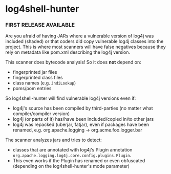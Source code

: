 # log4shell-hunter

### FIRST RELEASE AVAILABLE

Are you afraid of having JARs where a vulnerable version of log4j was included (shaded) or that coders did copy vulnerable log4j classes into the project. This is where most scanners will have false negatives because they rely on metadata like pom.xml describing the log4j version. 

This scanner does bytecode analysis! So it does **not** depend on: 
- fingerprinted jar files
- fingerprinted class files
- class names (e.g. ```JndiLookup```)
- poms/pom entries

So log4shell-hunter will find vulnerable log4j versions even if: 
- log4j's source has been compiled by third-parties (no matter what compiler/compiler version)
- log4j (or parts of it) has/have been included/copied in/to other jars
- log4j was repacked (uberjar, fatjar), even if packages have been renamed, e.g. org.apache.logging -> org.acme.foo.logger.bar

The scanner analyzes jars and tries to detect: 
- classes that are annotated with log4j's Plugin annotation ```org.apache.logging.log4j.core.config.plugins.Plugin```. 
- 
  This even works if the Plugin has renamed or even obfuscated (depending on the log4shell-hunter's mode parameter)
